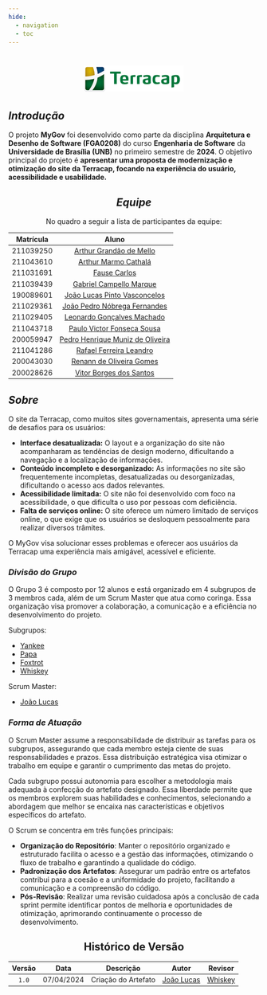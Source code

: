 ```yaml
---
hide:
  - navigation
  - toc
---
```


<Center>

# ![alt text](Assets/logo-terracap.png)

</center>


## <a>*Introdução*</a>

O projeto **MyGov** foi desenvolvido como parte da disciplina **Arquitetura e Desenho de Software (FGA0208)** do curso **Engenharia de Software** da **Universidade de Brasília (UNB)** no primeiro semestre de **2024**. O objetivo principal do projeto é **apresentar uma proposta de modernização e otimização do site da Terracap, focando na experiência do usuário, acessibilidade e usabilidade.**


<center>

## <a>*Equipe*</a>

No quadro a seguir a lista de participantes da equipe:

| **Matrícula** |                             **Aluno**                              |
| :-----------: | :----------------------------------------------------------------: |
|   211039250   |    [Arthur Grandão de Mello](https://github.com/arthurgrandao)     |
|   211043610   |     [Arthur Marmo Cathalá](https://github.com/artmarmocathala)     |
|   211031691   |         [Fause Carlos](https://github.com/FauseSkyWalker)          |
|   211039439   |         [Gabriel Campello Marque](https://github.com/G16C)         |
|   190089601   | [João Lucas Pinto Vasconcelos](https://github.com/VasconcelosJoao) |
|   211029361   |   [João Pedro Nóbrega Fernandes](https://github.com/bot-do-jao)    |
|   211029405   |  [Leonardo Gonçalves Machado](https://github.com/leonardogonmac)   |
|   211043718   |   [Paulo Victor Fonseca Sousa](https://github.com/PauloVictorFS)   |
|   200059947   |  [Pedro Henrique Muniz de Oliveira](https://github.com/Muniz2811)  |
|   211041286   |      [Rafael Ferreira Leandro](https://github.com/RafaelCLG0)      |
|   200043030   |       [Renann de Oliveira Gomes](https://github.com/NyndoND)       |
|   200028626   |      [Vitor Borges dos Santos](https://github.com/VitorB2002)      |  |

</center>


## <a>*Sobre*</a>

O site da Terracap, como muitos sites governamentais, apresenta uma série de desafios para os usuários:

* <a>**Interface desatualizada:**</a> O layout e a organização do site não acompanharam as tendências de design moderno, dificultando a navegação e a localização de informações.
* <a>**Conteúdo incompleto e desorganizado:**</a> As informações no site são frequentemente incompletas, desatualizadas ou desorganizadas, dificultando o acesso aos dados relevantes.
* <a>**Acessibilidade limitada:**</a> O site não foi desenvolvido com foco na acessibilidade, o que dificulta o uso por pessoas com deficiência.
* <a>**Falta de serviços online:**</a> O site oferece um número limitado de serviços online, o que exige que os usuários se desloquem pessoalmente para realizar diversos trâmites.

O MyGov visa solucionar esses problemas e oferecer aos usuários da Terracap uma experiência mais amigável, acessível e eficiente.



### <a>*Divisão do Grupo*</a>

O Grupo 3 é composto por 12 alunos e está organizado em 4 subgrupos de 3 membros cada, além de um Scrum Master que atua como coringa. Essa organização visa promover a colaboração, a comunicação e a eficiência no desenvolvimento do projeto.

Subgrupos:

- [Yankee](Subgrupos/Yankee.md)
- [Papa](Subgrupos/Papa.md)
- [Foxtrot](Subgrupos/Foxtrot.md)
- [Whiskey](Subgrupos/Whiskey.md)


Scrum Master:

- [João Lucas](https://github.com/VasconcelosJoao)

### <a>*Forma de Atuação*</a>

O Scrum Master assume a responsabilidade de distribuir as tarefas para os subgrupos, assegurando que cada membro esteja ciente de suas responsabilidades e prazos. Essa distribuição estratégica visa otimizar o trabalho em equipe e garantir o cumprimento das metas do projeto.

Cada subgrupo possui autonomia para escolher a metodologia mais adequada à confecção do artefato designado. Essa liberdade permite que os membros explorem suas habilidades e conhecimentos, selecionando a abordagem que melhor se encaixa nas características e objetivos específicos do artefato.

O Scrum se concentra em três funções principais:

- <a>**Organização do Repositório**</a>: Manter o repositório organizado e estruturado facilita o acesso e a gestão das informações, otimizando o fluxo de trabalho e garantindo a qualidade do código.
- <a>**Padronização dos Artefatos**</a>: Assegurar um padrão entre os artefatos contribui para a coesão e a uniformidade do projeto, facilitando a comunicação e a compreensão do código.
- <a>**Pós-Revisão**</a>: Realizar uma revisão cuidadosa após a conclusão de cada sprint permite identificar pontos de melhoria e oportunidades de otimização, aprimorando continuamente o processo de desenvolvimento.

<center>

## <a>Histórico de Versão</a>

| Versão |    Data    |      Descrição      |                      Autor                       |            Revisor            |
| :----: | :--------: | :-----------------: | :----------------------------------------------: | :---------------------------: |
| `1.0`  | 07/04/2024 | Criação do Artefato | [João Lucas](https://github.com/VasconcelosJoao) | [Whiskey](Subgrupos/Whiskey.md) |

</center>